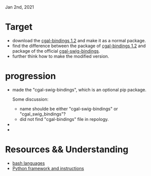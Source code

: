 Jan 2nd, 2021

# Target
- download the [cgal-bindings 1.2](https://pypi.org/project/cgal-bindings/#modal-close) and make it as a normal package.
- find the difference between the package of [cgal-bindings 1.2](https://pypi.org/project/cgal-bindings/#modal-close) and package of the official [cgal-swig-bindings](https://github.com/CGAL/cgal-swig-bindings).
- further think how to make the modified version.

# progression
- made the "cgal-swig-bindings", which is an optional pip package.

    Some discussion: 
    - name shoulde be either "cgal-swig-bindings" or "cgal_swig_bindings"?
    - did not find "cgal-bindings" file in repology.

- 
- 


# Resources && Understanding
- [bash languages](https://ryanstutorials.net/bash-scripting-tutorial/bash-script.php)
- [Python framework and instructions](https://pip.pypa.io/en/stable/development/)
